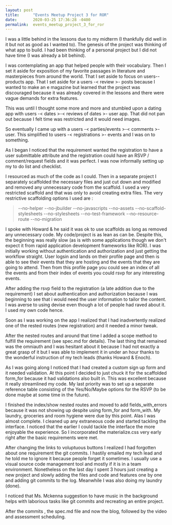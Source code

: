 ```yaml
---
layout: post
title:      "Events Meetup Project 3 for ROR"
date:       2020-03-25 17:36:28 -0400
permalink:  events_meetup_project_3_for_ror
---
```



I was a little behind in the lessons due to my midterm (I thankfully did well in it but not as good as I wanted to). The genesis of the project was thinking of what app to build. I had been thinking of a personal project but I did not have time (I was already a bit behind).

I was contemplating an app that helped people with their vocabulary. Then I set it aside for exposition of my favorite passages in literature and masterpieces from around the world. That I set aside to focus on users-<reviews>- products app. That I set aside for a users -< review >- posts because I wanted to make an e magazine but learned that the project was discouraged because it was already covered in the lessons and there were vague demands for extra features. 

This was until I thought some more and more and stumbled upon a dating app with users -< dates >-< reviews of dates >- user app. That did not pan out because I felt time was restricted and it would need images. 

So eventually I came up with a users -< parties/events >-< comments >- user.  This simplified to  users -< registrations >- events and I was on to something.

As I began I noticed that the requirement wanted the registration to have a user submittable attribute and the registration could have an RSVP / comment/request fields and it was perfect. I was now informally setting up my to do list and checklist.

I resourced as much of the code as I could. Then in a separate project I separately scaffolded the necessary files and just cut down and modified and removed any unnecessary code from the scaffold. I used a very restricted scaffold and that was only to avoid creating extra files. The very restrictive scaffolding options I used are : 
> --no-helper --no-jbuilder --no-javascripts --no-assets --no-scaffold-stylesheets --no-stylesheets --no-test-framework  --no-resource-route --no-migration

I spoke with Howard & he said it was ok to use scaffolds as long as removed any unnecessary code. My code/project is as lean as can be. Despite this, the beginning was really slow (as is with some applications though we don't expect it from rapid application development frameworks like ROR). I was initially working without authentication and authorization and just getting the workflow straight. User logsin and lands on their profile page and then is able to see their events that they are hosting and the events that they are going to attend. Then from this profile page you could see an index of all the events and from their index of events you could rsvp for any interesting events. 

After adding the rsvp field to the registration (a late addition due to the requirement) I set about authentication and authorization because I was beginning to see that i would need the user information to tailor the content. I was averse to using devise even though a lot of people had raved about it. I used my own code hence. 

Soon as I was working on the app I realized that I had inadvertently realized one of the rested routes (new registration) and it needed a minor tweak. 

After the nested routes and around that time I added a scope method to fulfill the requirement (see spec.md for details). The last thing that remained was the omniauth and I was hesitant about it because I had not exactly a great grasp of it but I was able to implement it in under an hour thanks to the wonderful instruction of my tech leads (thanks Howard & Enoch).

As I was going along I noticed that I had created a custom sign up form and it needed validation. At this point I decided to just chuck it for the scaffolded form_for because it had validations also built in. This was excellent because it really streamlined my code. My last priority was to set up a separate reference table consisting of the Yes/No/Maybe options for the RSVP (to be done maybe at some time in the future). 

I finished the index/show nested routes and moved to add fields_with_errors because it was not showing up despite using form_for and form_with. My laundry, groceries and room hygiene were due by this point. Alas I was almost complete. I cleaned up any extraneous code and started tackling the interface. I noticed that the earlier I could tackle the interface the more enjoyable the experience. So I incorporated the materialize.css very early right after the basic requirements were met.

After changing the links to voluptuous buttons I realized I had forgotten about one requirement the git commits. I hastily emailed my tech lead and he told me to ignore it because people forget it sometimes. I usually use a visual source code management tool and mostly  if it is in a team environment. Nonetheless on the last day I spent 3 hours just creating a new project and slowly adding the files and code and features one by one and adding git commits to the log. Meanwhile I was also doing my laundry (done).

I noticed that Ms. Mckenna suggestion to have music in the background helps with laborious tasks like git commits and recreating an entire project.

After the commits , the spec.md file and now the blog, followed by the video and assessment scheduling.

